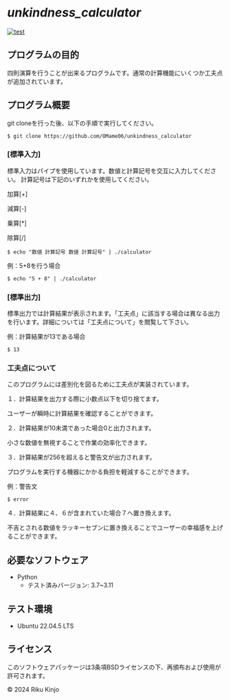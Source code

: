 # _unkindness_calculator_
[![test](https://github.com/OMame06/unkindness_calculator/actions/workflows/test.yml/badge.svg)](https://github.com/OMame06/unkindness_calculator/actions/workflows/test.yml)

## プログラムの目的
四則演算を行うことが出来るプログラムです。通常の計算機能にいくつか工夫点が追加されています。

## プログラム概要
git cloneを行った後、以下の手順で実行してください。
```
$ git clone https://github.com/OMame06/unkindness_calculator
```

### [標準入力]
標準入力はパイプを使用しています。数値と計算記号を交互に入力してください。
計算記号は下記のいずれかを使用してください。

加算[+]

減算[-]

乗算[*]

除算[/]

```
$ echo "数値 計算記号 数値 計算記号" | ./calculator
```
例：5+8を行う場合
```
$ echo "5 + 8" | ./calculator
```
### [標準出力]
標準出力では計算結果が表示されます。「工夫点」に該当する場合は異なる出力を行います。詳細については「工夫点について」を閲覧して下さい。

例：計算結果が13である場合
```
$ 13
```
### 工夫点について
このプログラムには差別化を図るために工夫点が実装されています。

１．計算結果を出力する際に小数点以下を切り捨てます。

ユーザーが瞬時に計算結果を確認することができます。


２．計算結果が10未満であった場合0と出力されます。

小さな数値を無視することで作業の効率化できます。


３．計算結果が256を超えると警告文が出力されます。

プログラムを実行する機器にかかる負担を軽減することができます。

例：警告文
```
$ error
```


４．計算結果に４、６が含まれていた場合７へ置き換えます。

不吉とされる数値をラッキーセブンに置き換えることでユーザーの幸福感を上げることができます。

## 必要なソフトウェア
- Python
  - テスト済みバージョン: 3.7~3.11

## テスト環境
- Ubuntu 22.04.5 LTS
  
## ライセンス
このソフトウェアパッケージは3条項BSDライセンスの下、再頒布および使用が許可されます。

© 2024 Riku Kinjo
